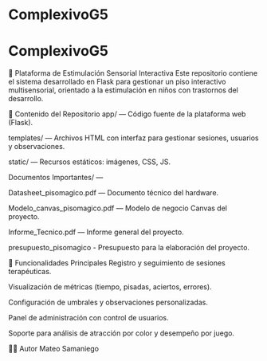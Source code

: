 # ComplexivoG5
# ComplexivoG5
🧠 Plataforma de Estimulación Sensorial Interactiva
Este repositorio contiene el sistema desarrollado en Flask para gestionar un piso interactivo multisensorial, orientado a la estimulación en niños con trastornos del desarrollo.

📂 Contenido del Repositorio
app/ — Código fuente de la plataforma web (Flask).

templates/ — Archivos HTML con interfaz para gestionar sesiones, usuarios y observaciones.

static/ — Recursos estáticos: imágenes, CSS, JS.

Documentos Importantes/ —

Datasheet_pisomagico.pdf — Documento técnico del hardware.

Modelo_canvas_pisomagico.pdf — Modelo de negocio Canvas del proyecto.

Informe_Tecnico.pdf — Informe general del proyecto.

presupuesto_pisomagico - Presupuesto para la elaboración del proyecto.

🚀 Funcionalidades Principales
Registro y seguimiento de sesiones terapéuticas.

Visualización de métricas (tiempo, pisadas, aciertos, errores).

Configuración de umbrales y observaciones personalizadas.

Panel de administración con control de usuarios.

Soporte para análisis de atracción por color y desempeño por juego.

👨‍💻 Autor
Mateo Samaniego